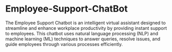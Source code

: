 # Employee-Support-ChatBot
The Employee Support Chatbot is an intelligent virtual assistant designed to streamline and enhance workplace productivity by providing instant support to employees. This chatbot uses natural language processing (NLP) and machine learning (ML) techniques to answer queries, resolve issues, and guide employees through various processes efficiently.
